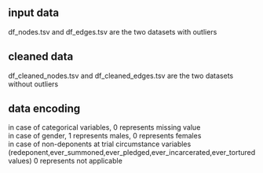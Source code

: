 ## input data
  df_nodes.tsv and df_edges.tsv are the two datasets with outliers 

## cleaned data
  df_cleaned_nodes.tsv and df_cleaned_edges.tsv are the two datasets without outliers

## data encoding
  in case of categorical variables, 0 represents missing value <br/>
  in case of gender, 1 represents males, 0 represents females <br/>
  in case of non-deponents at trial circumstance variables (redeponent,ever_summoned,ever_pledged,ever_incarcerated,ever_tortured values) 0 represents not applicable <br/>
